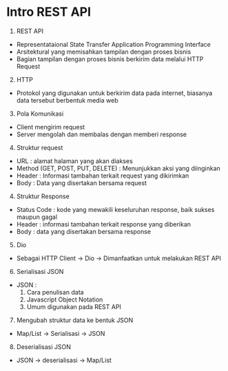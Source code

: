 # Intro REST API

1. REST API
- Representataional State Transfer Application Programming Interface
- Arsitektural yang memisahkan tampilan dengan proses bisnis
- Bagian tampilan dengan proses bisnis berkirim data melalui HTTP Request

2. HTTP
- Protokol yang digunakan untuk berkirim data pada internet, biasanya data tersebut berbentuk media web

3. Pola Komunikasi
- Client mengirim request
- Server mengolah dan membalas dengan memberi response

4. Struktur request 
- URL : alamat halaman yang akan diakses
- Method (GET, POST, PUT, DELETE) : Menunjukkan aksi yang diinginkan
- Header : Informasi tambahan terkait request yang dikirimkan
- Body : Data yang disertakan bersama request

4. Struktur Response
- Status Code : kode yang mewakili keseluruhan response, baik sukses maupun gagal
- Header : informasi tambahan terkait response yang diberikan
- Body : data yang disertakan bersama response

5. Dio
- Sebagai HTTP Client -> Dio -> Dimanfaatkan untuk melakukan REST API

6. Serialisasi JSON
- JSON :
    1. Cara penulisan data
    2. Javascript Object Notation
    3. Umum digunakan pada REST API

7. Mengubah struktur data ke bentuk JSON
- Map/List -> Serialisasi -> JSON

8. Deserialisasi JSON
- JSON -> deserialisasi -> Map/List